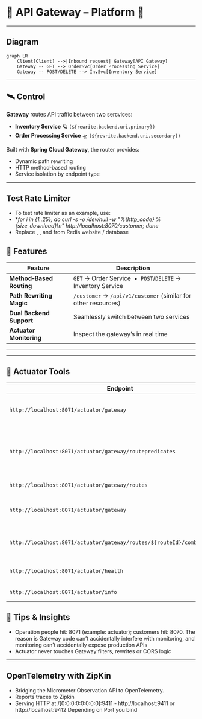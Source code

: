 # 🚀 API Gateway – Platform 🚀

---

## Diagram

```mermaid
graph LR
    Client[Client] -->|Inbound request| Gateway[API Gateway]
    Gateway -- GET --> OrderSvc[Order Processing Service]
    Gateway -- POST/DELETE --> InvSvc[Inventory Service]
```

---

## 🛰️ Control

**Gateway** routes API traffic between two sercvices:

- **Inventory Service** 🪐 `(${rewrite.backend.uri.primary})`
- **Order Processing Service** 🛸 `(${rewrite.backend.uri.secondary})`

Built with **Spring Cloud Gateway**, the router provides:

- Dynamic path rewriting
- HTTP method‑based routing
- Service isolation by endpoint type

---

## Test Rate Limiter

- To test rate limiter as an example, use:
- \*_for i in {1..25}; do curl -s -o /dev/null -w "%{http_code} %{size_download}\\n" http://localhost:8070/customer; done_
- Replace <PORT>, <PASSWORD>, <USER> and <URL> from Redis website / database

## 🌟 Features

| Feature                  | Description                                                    |
| ------------------------ | -------------------------------------------------------------- |
| **Method‑Based Routing** | `GET` → Order Service  •  `POST`/`DELETE` → Inventory Service  |
| **Path Rewriting Magic** | `/customer` → `/api/v1/customer` (similar for other resources) |
| **Dual Backend Support** | Seamlessly switch between two services                         |
| **Actuator Monitoring**  | Inspect the gateway’s in real time                             |

---

---

## 🔧 Actuator Tools

| Endpoint                                                                   | Description                                               | Method |
| -------------------------------------------------------------------------- | --------------------------------------------------------- | ------ |
| `http://localhost:8071/actuator/gateway`                                   | View information regarding gateway                        | `GET`  |
| `http://localhost:8071/actuator/gateway/routepredicates`                   | View information regarding predicates used for routing 🗺️ | `GET`  |
| `http://localhost:8071/actuator/gateway/routes`                            | View all routes                                           | `GET`  |
| `http://localhost:8071/actuator/gateway`                                   | View information regarding gateway                        | `GET`  |
| `http://localhost:8071/actuator/gateway/routes/${routeId}/combinedfilters` | View routes for specific /**routeId**/ with filters       | `GET`  |
| `http://localhost:8071/actuator/health`                                    | Gateway health check                                      | `GET`  |
| `http://localhost:8071/actuator/info`                                      | Service information                                       | `GET`  |

## 🔧 Tips & Insights

- Operation people hit: 8071 (example: actuator); customers hit: 8070. The reason is Gateway code can’t accidentally interfere with monitoring, and monitoring can’t accidentally expose production APIs
- Actuator never touches Gateway filters, rewrites or CORS logic

---

## OpenTelemetry with ZipKin

- Bridging the Micrometer Observation API to OpenTelemetry.
- Reports traces to Zipkin
- Serving HTTP at /[0:0:0:0:0:0:0:0]:9411 - http://localhost:9411 or http://localhost:9412 Depending on Port you bind
